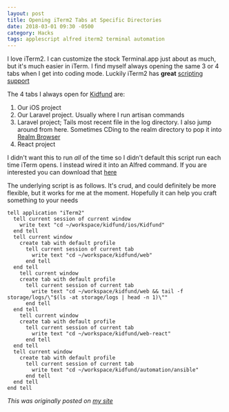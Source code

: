```yaml
---
layout: post
title: Opening iTerm2 Tabs at Specific Directories
date: 2018-03-01 09:30 -0500
category: Hacks
tags: applescript alfred iterm2 terminal automation
---
```


I love iTerm2. I can customize the stock Terminal.app just about as much, but it's much easier in iTerm. I find myself always opening the same 3 or 4 tabs when I get into coding mode. Luckily iTerm2 has **great** [scripting support](https://www.iterm2.com/documentation-scripting.html "scripting support")

The 4 tabs I always open for [Kidfund](http://www.kidfund.us/ "Kidfund") are:

1. Our iOS project
1. Our Laravel project. Usually where I run artisan commands
1. Laravel project; Tails most recent file in the log directory. I also jump around from here. Sometimes CDing to the realm directory to pop it into [Realm Browser](https://github.com/realm/realm-browser-osx "Realm Browser")
1. React project

I didn't want this to run *all* of the time so I didn't default this script run each time iTerm opens. I instead wired it into an Alfred command. If you are interested you can download that [here](https://github.com/Kidfund/KidTabs "here")

The underlying script is as follows. It's crud, and could definitely be more flexible, but it works for me at the moment. Hopefully it can help you craft something to your needs

```applescript
tell application "iTerm2"
  tell current session of current window
    write text "cd ~/workspace/kidfund/ios/Kidfund"
  end tell
  tell current window
    create tab with default profile
      tell current session of current tab
        write text "cd ~/workspace/kidfund/web"
      end tell
  end tell
    tell current window
    create tab with default profile
      tell current session of current tab
        write text "cd ~/workspace/kidfund/web && tail -f storage/logs/\"$(ls -at storage/logs | head -n 1)\""
      end tell
  end tell
    tell current window
    create tab with default profile
      tell current session of current tab
        write text "cd ~/workspace/kidfund/web-react"
      end tell
  end tell
  tell current window
    create tab with default profile
      tell current session of current tab
        write text "cd ~/workspace/kidfund/automation/ansible"
      end tell
  end tell
end tell
```

*This was originally posted on [my site](http://www.timbroder.com/2016/07/Opening-iTerm2-Tabs-at-Specific-Directories.html "my site")*